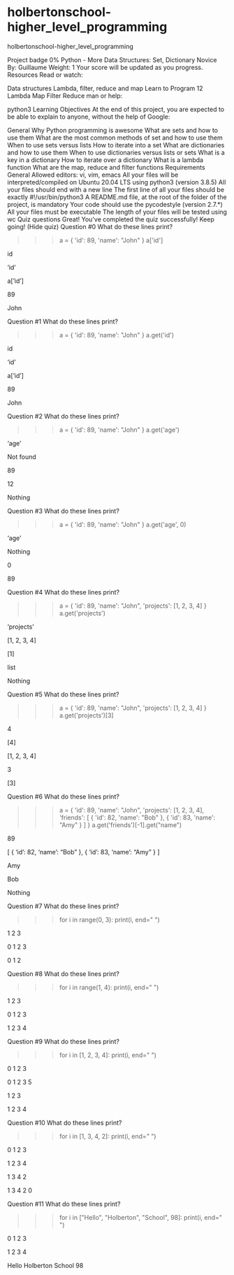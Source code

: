 # holbertonschool-higher_level_programming
holbertonschool-higher_level_programming

Project badge
0%
Python - More Data Structures: Set, Dictionary
 Novice
 By: Guillaume
 Weight: 1
 Your score will be updated as you progress.
Resources
Read or watch:

Data structures
Lambda, filter, reduce and map
Learn to Program 12 Lambda Map Filter Reduce
man or help:

python3
Learning Objectives
At the end of this project, you are expected to be able to explain to anyone, without the help of Google:

General
Why Python programming is awesome
What are sets and how to use them
What are the most common methods of set and how to use them
When to use sets versus lists
How to iterate into a set
What are dictionaries and how to use them
When to use dictionaries versus lists or sets
What is a key in a dictionary
How to iterate over a dictionary
What is a lambda function
What are the map, reduce and filter functions
Requirements
General
Allowed editors: vi, vim, emacs
All your files will be interpreted/compiled on Ubuntu 20.04 LTS using python3 (version 3.8.5)
All your files should end with a new line
The first line of all your files should be exactly #!/usr/bin/python3
A README.md file, at the root of the folder of the project, is mandatory
Your code should use the pycodestyle (version 2.7.*)
All your files must be executable
The length of your files will be tested using wc
Quiz questions
Great! You've completed the quiz successfully! Keep going! (Hide quiz)
Question #0
What do these lines print?

>>> a = { 'id': 89, 'name': "John" }
>>> a['id']

id


‘id’


a[‘id’]


89


John

Question #1
What do these lines print?

>>> a = { 'id': 89, 'name': "John" }
>>> a.get('id')

id


‘id’


a[‘id’]


89


John

Question #2
What do these lines print?

>>> a = { 'id': 89, 'name': "John" }
>>> a.get('age')

‘age’


Not found


89


12


Nothing

Question #3
What do these lines print?

>>> a = { 'id': 89, 'name': "John" }
>>> a.get('age', 0)

‘age’


Nothing


0


89

Question #4
What do these lines print?

>>> a = { 'id': 89, 'name': "John", 'projects': [1, 2, 3, 4] }
>>> a.get('projects')

‘projects’


[1, 2, 3, 4]


[1]


list


Nothing

Question #5
What do these lines print?

>>> a = { 'id': 89, 'name': "John", 'projects': [1, 2, 3, 4] }
>>> a.get('projects')[3]

4


[4]


[1, 2, 3, 4]


3


[3]

Question #6
What do these lines print?

>>> a = { 'id': 89, 'name': "John", 'projects': [1, 2, 3, 4], 'friends': [ { 'id': 82, 'name': "Bob" }, { 'id': 83, 'name': "Amy" } ] }
>>> a.get('friends')[-1].get("name")

89


[ { ‘id’: 82, ‘name’: “Bob” }, { ‘id’: 83, ‘name’: “Amy” } ]


Amy


Bob


Nothing

Question #7
What do these lines print?

>>> for i in range(0, 3):
>>>     print(i, end=" ")

1 2 3


0 1 2 3


0 1 2

Question #8
What do these lines print?

>>> for i in range(1, 4):
>>>     print(i, end=" ")

1 2 3


0 1 2 3


1 2 3 4

Question #9
What do these lines print?

>>> for i in [1, 2, 3, 4]:
>>>     print(i, end=" ")

0 1 2 3


0 1 2 3 5


1 2 3


1 2 3 4

Question #10
What do these lines print?

>>> for i in [1, 3, 4, 2]:
>>>     print(i, end=" ")

0 1 2 3


1 2 3 4


1 3 4 2


1 3 4 2 0

Question #11
What do these lines print?

>>> for i in ["Hello", "Holberton", "School", 98]:
>>>     print(i, end=" ")

0 1 2 3


1 2 3 4


Hello Holberton School 98